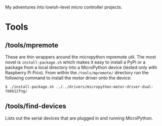 My adventures into lowish-level micro controller projects.

# Tools

## /tools/mpremote

These are thin wrappers around the micropython mpremote util. The most novel is `install-package.sh` which makes it easy to install a PyPi or a package from a local directory into a MicroPython device (tested only with Raspberry Pi Pico). From within the `/tools/mpremote/` directory run the following command to install the motor driver onto the device:

    $ ./install-package.sh ../../drivers/micropython-motor-driver-dual-tb6612fng/

## /tools/find-devices

Lists out the serial devices that are plugged in and running MicroPython.
